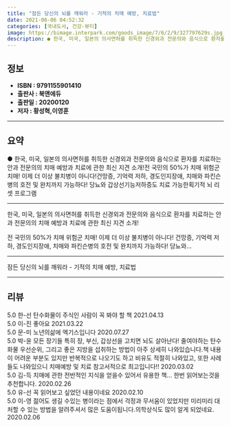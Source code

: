```yaml
---
title: "잠든 당신의 뇌를 깨워라 - 기적의 치매 예방, 치료법"
date: 2021-06-06 04:52:32
categories: [국내도서, 건강-뷰티]
image: https://bimage.interpark.com/goods_image/7/6/2/9/327797629s.jpg
description: ● 한국, 미국, 일본의 의사면허를 취득한 신경외과 전문의와 음식으로 환자를 치료하는 안과 전문의의 치매 예방과 치료에 관한 최신 지견 소개!전 국민의 50%가 치매 위험군 치매! 이제 더 이상 불치병이 아니다!건망증, 기억력 저하, 경도인지장애, 치매와 파킨슨병의 호전 및 완치까지
---
```


## **정보**

- **ISBN : 9791155901410**
- **출판사 : 북앤에듀**
- **출판일 : 20200120**
- **저자 : 황성혁,이영훈**

------



## **요약**

●  한국, 미국, 일본의 의사면허를 취득한 신경외과 전문의와 음식으로 환자를 치료하는 안과 전문의의 치매 예방과 치료에 관한 최신 지견 소개!전 국민의 50%가 치매 위험군 치매! 이제 더 이상 불치병이 아니다!건망증, 기억력 저하, 경도인지장애, 치매와 파킨슨병의 호전 및 완치까지 가능하다! 당뇨와 갑상선기능저하증도 치료 가능한획기적 뇌 리셋 프로그램

------

한국, 미국, 일본의 의사면허를 취득한 신경외과 전문의와
음식으로 환자를 치료하는 안과 전문의의 
치매 예방과 치료에 관한 최신 지견 소개!

전 국민의 50%가 치매 위험군 
치매! 이제 더 이상 불치병이 아니다!
건망증, 기억력 저하, 경도인지장애, 
치매와 파킨슨병의 호전 및 완치까지 가능하다! 
당뇨와... 

------


잠든 당신의 뇌를 깨워라 - 기적의 치매 예방, 치료법 

------


## **리뷰** 

5.0 한-선 탄수화물이 주식인 사람이 꼭 봐야 할 책 2021.04.13 <br/>5.0 이-진 좋아요  2021.03.22 <br/>5.0 문-미 노년의삶에 엑기스입니다 2020.07.27 <br/>5.0 박-윤 모든 장기들 특히 장, 부신, 갑상선을 고치면 뇌도 살아난다! 줄여야하는 탄수화물 우선순위, 그리고 좋은 지방을 섭취하는 방법이 아주 상세히 나와있습니다.책 내용이 어려운 부분도 있지만 반복적으로 나오기도 하고 비유도 적절히 나와있고, 또한 사례들도 나와있으니 치매예방 및 치료 참고서적으로 최고입니다!! 2020.03.02 <br/>5.0 김-득 치매에 관한 전반적인 지식을 얻을수 있어서 유용한 책... 한번 읽어보는것을 추천합니다. 2020.02.26 <br/>5.0 유-선 꼭 읽어보고 싶었던 내용이네요 2020.02.10 <br/>5.0 이-영 젊어도 생길 수있는 병이라는 점에서 걱정과 무서움이 있었지만 미리미리 대처할 수 있는 방법을 알려주셔서 많은 도움이됩니다.의학상식도 많이 알게 되었네요.
 2020.02.06 <br/>